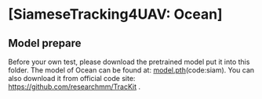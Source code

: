# [SiameseTracking4UAV: Ocean]

## Model prepare

Before your own test, please download the pretrained model put it into this folder.
The model of Ocean can be found at: [model.pth](https://pan.baidu.com/s/1Zcnw0lUb0E_WPWyW0bsknw?pwd=siam)(code:siam).
You can also download it from official code site: https://github.com/researchmm/TracKit .